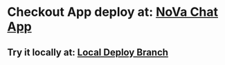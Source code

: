 # Checkout App deploy at: [NoVa Chat App](https://ezsnova.github.io/nova-chat-app/)

## Try it locally at: [Local Deploy Branch](https://github.com/EZSNoVa/nova-chat-app/tree/local-deploy)
